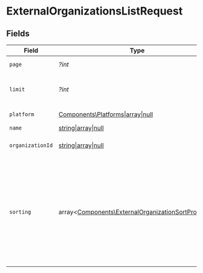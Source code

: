 # ExternalOrganizationsListRequest


## Fields

| Field                                                                                                                                                                   | Type                                                                                                                                                                    | Required                                                                                                                                                                | Description                                                                                                                                                             |
| ----------------------------------------------------------------------------------------------------------------------------------------------------------------------- | ----------------------------------------------------------------------------------------------------------------------------------------------------------------------- | ----------------------------------------------------------------------------------------------------------------------------------------------------------------------- | ----------------------------------------------------------------------------------------------------------------------------------------------------------------------- |
| `page`                                                                                                                                                                  | *?int*                                                                                                                                                                  | :heavy_minus_sign:                                                                                                                                                      | Page number, defaults to 1.                                                                                                                                             |
| `limit`                                                                                                                                                                 | *?int*                                                                                                                                                                  | :heavy_minus_sign:                                                                                                                                                      | Size of a page, defaults to 10. Maximum is 100.                                                                                                                         |
| `platform`                                                                                                                                                              | [Components\Platforms\|array\|null](../../Models/Operations/PlatformFilter.md)                                                                                          | :heavy_minus_sign:                                                                                                                                                      | Filter by platform.                                                                                                                                                     |
| `name`                                                                                                                                                                  | [string\|array\|null](../../Models/Operations/RepositoryNameFilter.md)                                                                                                  | :heavy_minus_sign:                                                                                                                                                      | Filter by name.                                                                                                                                                         |
| `organizationId`                                                                                                                                                        | [string\|array\|null](../../Models/Operations/OrganizationIDFilter.md)                                                                                                  | :heavy_minus_sign:                                                                                                                                                      | Filter by organization ID.                                                                                                                                              |
| `sorting`                                                                                                                                                               | array<[Components\ExternalOrganizationSortProperty](../../Models/Components/ExternalOrganizationSortProperty.md)>                                                       | :heavy_minus_sign:                                                                                                                                                      | Sorting criterion. Several criteria can be used simultaneously and will be applied in order. Add a minus sign `-` before the criteria name to sort by descending order. |